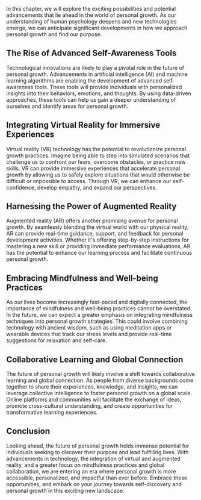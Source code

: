
In this chapter, we will explore the exciting possibilities and potential advancements that lie ahead in the world of personal growth. As our understanding of human psychology deepens and new technologies emerge, we can anticipate significant developments in how we approach personal growth and find our purpose.

The Rise of Advanced Self-Awareness Tools
-----------------------------------------

Technological innovations are likely to play a pivotal role in the future of personal growth. Advancements in artificial intelligence (AI) and machine learning algorithms are enabling the development of advanced self-awareness tools. These tools will provide individuals with personalized insights into their behaviors, emotions, and thoughts. By using data-driven approaches, these tools can help us gain a deeper understanding of ourselves and identify areas for personal growth.

Integrating Virtual Reality for Immersive Experiences
-----------------------------------------------------

Virtual reality (VR) technology has the potential to revolutionize personal growth practices. Imagine being able to step into simulated scenarios that challenge us to confront our fears, overcome obstacles, or practice new skills. VR can provide immersive experiences that accelerate personal growth by allowing us to safely explore situations that would otherwise be difficult or impossible to access. Through VR, we can enhance our self-confidence, develop empathy, and expand our perspectives.

Harnessing the Power of Augmented Reality
-----------------------------------------

Augmented reality (AR) offers another promising avenue for personal growth. By seamlessly blending the virtual world with our physical reality, AR can provide real-time guidance, support, and feedback for personal development activities. Whether it's offering step-by-step instructions for mastering a new skill or providing immediate performance evaluations, AR has the potential to enhance our learning process and facilitate continuous personal growth.

Embracing Mindfulness and Well-being Practices
----------------------------------------------

As our lives become increasingly fast-paced and digitally connected, the importance of mindfulness and well-being practices cannot be overstated. In the future, we can expect a greater emphasis on integrating mindfulness techniques into personal growth strategies. This could involve combining technology with ancient wisdom, such as using meditation apps or wearable devices that track our stress levels and provide real-time suggestions for relaxation and self-care.

Collaborative Learning and Global Connection
--------------------------------------------

The future of personal growth will likely involve a shift towards collaborative learning and global connection. As people from diverse backgrounds come together to share their experiences, knowledge, and insights, we can leverage collective intelligence to foster personal growth on a global scale. Online platforms and communities will facilitate the exchange of ideas, promote cross-cultural understanding, and create opportunities for transformative learning experiences.

Conclusion
----------

Looking ahead, the future of personal growth holds immense potential for individuals seeking to discover their purpose and lead fulfilling lives. With advancements in technology, the integration of virtual and augmented reality, and a greater focus on mindfulness practices and global collaboration, we are entering an era where personal growth is more accessible, personalized, and impactful than ever before. Embrace these opportunities, and embark on your journey towards self-discovery and personal growth in this exciting new landscape.
